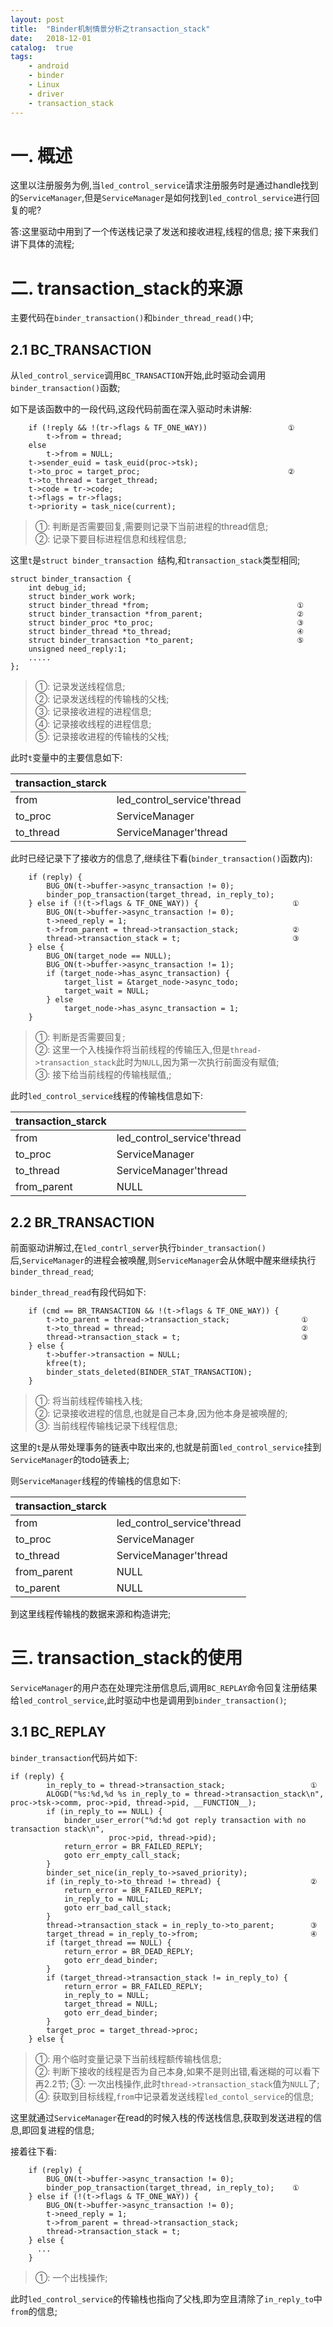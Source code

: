 ```yaml
---
layout: post
title:  "Binder机制情景分析之transaction_stack"
date:   2018-12-01
catalog:  true
tags:
    - android
    - binder
    - Linux
    - driver
    - transaction_stack
---
```

# 一. 概述

这里以注册服务为例,当`led_control_service`请求注册服务时是通过handle找到的`ServiceManager`,但是`ServiceManager`是如何找到`led_control_service`进行回复的呢?

答:这里驱动中用到了一个传送栈记录了发送和接收进程,线程的信息;  接下来我们讲下具体的流程;


# 二. transaction_stack的来源

主要代码在`binder_transaction()`和`binder_thread_read()`中;  

## 2.1 BC_TRANSACTION

从`led_control_service`调用`BC_TRANSACTION`开始,此时驱动会调用`binder_transaction()`函数;  

如下是该函数中的一段代码,这段代码前面在深入驱动时未讲解:  
```
    if (!reply && !(tr->flags & TF_ONE_WAY))                  ①
        t->from = thread;
    else
        t->from = NULL;
    t->sender_euid = task_euid(proc->tsk);
    t->to_proc = target_proc;                                 ②
    t->to_thread = target_thread;
    t->code = tr->code;
    t->flags = tr->flags;
    t->priority = task_nice(current);
```

> ①: 判断是否需要回复,需要则记录下当前进程的thread信息;   
> ②: 记录下要目标进程信息和线程信息;  

这里`t`是`struct binder_transaction `结构,和`transaction_stack`类型相同;   

```
struct binder_transaction {
	int debug_id;
	struct binder_work work;
	struct binder_thread *from;                                 ①
	struct binder_transaction *from_parent;                     ②
	struct binder_proc *to_proc;                                ③
	struct binder_thread *to_thread;                            ④
	struct binder_transaction *to_parent;                       ⑤
	unsigned need_reply:1;
    .....
};
```
> ①: 记录发送线程信息;  
> ②: 记录发送线程的传输栈的父栈;  
> ③: 记录接收进程的进程信息;  
> ④: 记录接收线程的进程信息;  
> ⑤: 记录接收进程的传输栈的父栈;  

此时`t`变量中的主要信息如下:  

| transaction_starck| |
|---|---|
|from| led_control_service'thread|
|to_proc| ServiceManager|
|to_thread| ServiceManager'thread|


此时已经记录下了接收方的信息了,继续往下看(`binder_transaction()`函数内):  

```
    if (reply) {
        BUG_ON(t->buffer->async_transaction != 0);
        binder_pop_transaction(target_thread, in_reply_to);
    } else if (!(t->flags & TF_ONE_WAY)) {                     ①
        BUG_ON(t->buffer->async_transaction != 0);
        t->need_reply = 1;
        t->from_parent = thread->transaction_stack;            ②
        thread->transaction_stack = t;                         ③
    } else {
        BUG_ON(target_node == NULL);
        BUG_ON(t->buffer->async_transaction != 1);
        if (target_node->has_async_transaction) {
            target_list = &target_node->async_todo;
            target_wait = NULL;
        } else
            target_node->has_async_transaction = 1;
    }
```

> ①: 判断是否需要回复;  
> ②: 这里一个入栈操作将当前线程的传输压入,但是`thread->transaction_stack`此时为`NULL`,因为第一次执行前面没有赋值;   
> ③: 接下给当前线程的传输栈赋值,;

此时`led_control_service`线程的传输栈信息如下:  

| transaction_starck| |
|---|---|
|from| led_control_service'thread|
|to_proc| ServiceManager|
|to_thread| ServiceManager'thread|
|from_parent| NULL|


## 2.2 BR_TRANSACTION

前面驱动讲解过,在`led_contrl_server`执行`binder_transaction()`后,`ServiceManager`的进程会被唤醒,则`ServiceManager`会从休眠中醒来继续执行`binder_thread_read`;  

`binder_thread_read`有段代码如下:  

```
    if (cmd == BR_TRANSACTION && !(t->flags & TF_ONE_WAY)) {
        t->to_parent = thread->transaction_stack;                ①
        t->to_thread = thread;                                   ②
        thread->transaction_stack = t;                           ③
    } else {
        t->buffer->transaction = NULL;
        kfree(t);
        binder_stats_deleted(BINDER_STAT_TRANSACTION);
    }
```

> ①: 将当前线程传输栈入栈;  
> ②: 记录接收进程的信息,也就是自己本身,因为他本身是被唤醒的;  
> ③: 当前线程传输栈记录下线程信息; 

这里的`t`是从带处理事务的链表中取出来的,也就是前面`led_control_service`挂到`ServiceManager`的todo链表上;  

则`ServiceManager`线程的传输栈的信息如下:  

| transaction_starck| |
|---|---|
|from| led_control_service'thread|
|to_proc| ServiceManager|
|to_thread| ServiceManager'thread|
|from_parent| NULL|
|to_parent| NULL|

到这里线程传输栈的数据来源和构造讲完;

# 三. transaction_stack的使用

`ServiceManager`的用户态在处理完注册信息后,调用`BC_REPLAY`命令回复注册结果给`led_control_service`,此时驱动中也是调用到`binder_transaction()`; 

## 3.1 BC_REPLAY

`binder_transaction`代码片如下:  

```
if (reply) {
		in_reply_to = thread->transaction_stack;                   ①
		ALOGD("%s:%d,%d %s in_reply_to = thread->transaction_stack\n", proc->tsk->comm, proc->pid, thread->pid, __FUNCTION__);
		if (in_reply_to == NULL) {
			binder_user_error("%d:%d got reply transaction with no transaction stack\n",
					  proc->pid, thread->pid);
			return_error = BR_FAILED_REPLY;
			goto err_empty_call_stack;
		}
		binder_set_nice(in_reply_to->saved_priority);
		if (in_reply_to->to_thread != thread) {                    ②
			return_error = BR_FAILED_REPLY;
			in_reply_to = NULL;
			goto err_bad_call_stack;
		}
		thread->transaction_stack = in_reply_to->to_parent;        ③
		target_thread = in_reply_to->from;                         ④
		if (target_thread == NULL) {
			return_error = BR_DEAD_REPLY;
			goto err_dead_binder;
		}
		if (target_thread->transaction_stack != in_reply_to) {
			return_error = BR_FAILED_REPLY;
			in_reply_to = NULL;
			target_thread = NULL;
			goto err_dead_binder;
		}
		target_proc = target_thread->proc;
	} else {
```

> ①: 用个临时变量记录下当前线程额传输栈信息;  
> ②: 判断下接收的线程是否为自己本身,如果不是则出错,看迷糊的可以看下再2.2节; 
> ③: 一次出栈操作,此时`thread->transaction_stack`值为`NULL`了;  
> ④: 获取到目标线程,`from`中记录着发送线程`led_contol_service`的信息;  

这里就通过`ServiceManager`在read的时候入栈的传送栈信息,获取到发送进程的信息,即回复进程的信息;  

接着往下看:  

```
    if (reply) {
        BUG_ON(t->buffer->async_transaction != 0);
        binder_pop_transaction(target_thread, in_reply_to);    ①
    } else if (!(t->flags & TF_ONE_WAY)) {
        BUG_ON(t->buffer->async_transaction != 0);
        t->need_reply = 1;
        t->from_parent = thread->transaction_stack;
        thread->transaction_stack = t;
    } else {
      ...
    }
```

> ①: 一个出栈操作; 

此时`led_control_service`的传输栈也指向了父栈,即为空且清除了`in_reply_to`中`from`的信息;  





